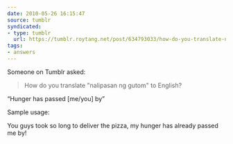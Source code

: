 ```yaml
---
date: 2010-05-26 16:15:47
source: tumblr
syndicated:
- type: tumblr
  url: https://tumblr.roytang.net/post/634793033/how-do-you-translate-nalipasan-ng-gutom-to
tags:
- answers
---
```


Someone on Tumblr asked:
<blockquote>How do you translate &quot;nalipasan ng gutom&quot; to English?</blockquote>
<p>&ldquo;Hunger has passed [me/you] by&rdquo;</p>
<p>Sample usage:</p>
<p>You guys took so long to deliver the pizza, my hunger has already passed me by!</p>